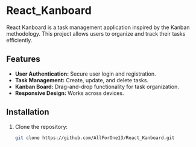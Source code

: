 # React_Kanboard

React Kanboard is a task management application inspired by the Kanban methodology. 
This project allows users to organize and track their tasks efficiently.

## Features

- **User Authentication:** Secure user login and registration.
- **Task Management:** Create, update, and delete tasks.
- **Kanban Board:** Drag-and-drop functionality for task organization.
- **Responsive Design:** Works across devices.

## Installation

1. Clone the repository:
   ```bash
   git clone https://github.com/AllForOne13/React_Kanboard.git
